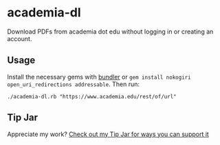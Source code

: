# academia-dl

Download PDFs from academia dot edu without logging in or creating an account.

## Usage

Install the necessary gems with [bundler](https://bundler.io/) or `gem install nokogiri open_uri_redirections addressable`. Then run:

    ./academia-dl.rb "https://www.academia.edu/rest/of/url" 

## Tip Jar

Appreciate my work? [Check out my Tip Jar for ways you can support it](https://ryanfb.xyz/etc/tip-jar)
